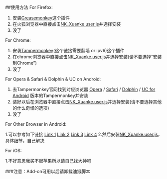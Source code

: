 ##使用方法
For Firefox:

1. 安装[Greasemonkey](https://addons.mozilla.org/zh-cn/firefox/addon/greasemonkey/)这个插件
2. 在火狐浏览器中直接点击[NK_Xuanke.user.js](https://raw.githubusercontent.com/NKUCodingCat/Patch-for-Elective-System-of-NKU-FF/master/Greasemonkey/NK_Xuanke.user.js)并选择安装
3. 没了

For Chrome:

1. 安装[Tampermonkey](https://chrome.google.com/webstore/detail/tampermonkey/dhdgffkkebhmkfjojejmpbldmpobfkfo)(这个链接需要翻墙 or ipv6)这个插件
2. 在chrome浏览器中直接点击[NK_Xuanke.user.js](https://raw.githubusercontent.com/NKUCodingCat/Patch-for-Elective-System-of-NKU-FF/master/Greasemonkey/NK_Xuanke.user.js)并选择安装(请不要选择“安装到Chrome”)
3. 没了

For Opera & Safari & Dolphin & UC on Android:

1. 去Tampermonkey官网找到对应浏览器 [Opera](http://tampermonkey.net/?ext=dhdg&browser=opera) / [Safari](http://tampermonkey.net/?ext=dhdg&browser=safari) / [Dolphin](http://tampermonkey.net/?ext=dhdg&browser=dolphin) / [UC for Android](http://tampermonkey.net/?ext=dhdg&browser=ucweb) 版本的Tampermonkey并安装
2. 装好以后在浏览器中直接点击[NK_Xuanke.user.js](https://raw.githubusercontent.com/NKUCodingCat/Patch-for-Elective-System-of-NKU-FF/master/Greasemonkey/NK_Xuanke.user.js)并选择安装(请不要选择其他的什么奇怪的选项)
3. 没了

For Other Browser in Android:

1.可以参考如下链接
[Link 1](http://android.stackexchange.com/questions/1054/is-there-a-way-to-use-userscripts-greasemonkey-scripts-on-the-android-browser)
[Link 2](http://www.blogtechnika.com/how-to-access-greasemonkey-scripts-on-android-phones/)
[Link 3](http://www.opera.com/docs/userjs/using/)
[Link 4](https://www.google.com/url?sa=t&rct=j&q=&esrc=s&source=web&cd=1&ved=0CBsQFjAAahUKEwjH7_GzpJXIAhXPGY4KHaQ6AbI&url=%68%74%74%70%3a%2f%2f%61%70%6b%2d%64%6c%2e%63%6f%6d%2f%74%61%6d%70%65%72%6d%6f%6e%6b%65%79&usg=AFQjCNEi3j9PTuvO1qyN6rqcdaLpBmUx2Q&sig2=6BhpcPPFCTYsYzlC40BrEQ)
2.然后安装[NK_Xuanke.user.js](https://raw.githubusercontent.com/NKUCodingCat/Patch-for-Elective-System-of-NKU-FF/master/Greasemonkey/NK_Xuanke.user.js)， 具体细节，自己解决

For iOS:

1.不好意思我买不起苹果所以请自己找大神吧

###注意：Add-on可用以后请卸载油猴脚本
